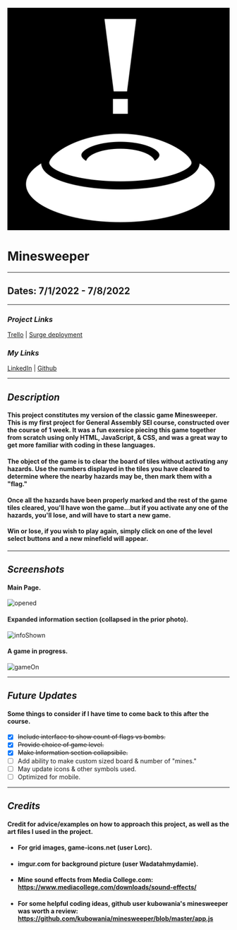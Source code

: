![mineIcon](land-mine.svg)

# Minesweeper

---

## Dates: 7/1/2022 - 7/8/2022

---

### **_Project Links_**

[Trello](https://trello.com/invite/b/SmlDjLZn/06fb2aaf3f96c9f70fb4c217412c0d45/ga-project-1) | [Surge deployment](https://pks-minesweeper.surge.sh/)

### **_My Links_**

[LinkedIn](https://www.linkedin.com/in/patrick-f-knight/) | [Github](https://www.github.com/pfknight8)

---

## **_Description_**

#### This project constitutes my version of the classic game Minesweeper. This is my first project for General Assembly SEI course, constructed over the course of 1 week. It was a fun exersice piecing this game together from scratch using only HTML, JavaScript, & CSS, and was a great way to get more familiar with coding in these languages.

#### The object of the game is to clear the board of tiles without activating any hazards. Use the numbers displayed in the tiles you have cleared to determine where the nearby hazards may be, then mark them with a "flag."
#### Once all the hazards have been properly marked and the rest of the game tiles cleared, you'll have won the game...but if you activate any one of the hazards, you'll lose, and will have to start a new game.
#### Win or lose, if you wish to play again, simply click on one of the level select buttons and a new minefield will appear.

---

## **_Screenshots_**

#### Main Page.

![opened](https://github.com/pfknight8/PK-minesweeper-GA_Project1/blob/main/OpeningPage.png)

#### Expanded information section (collapsed in the prior photo).

![infoShown](https://github.com/pfknight8/PK-minesweeper-GA_Project1/blob/main/OpenInfoBox.png)

#### A game in progress.

![gameOn](https://github.com/pfknight8/PK-minesweeper-GA_Project1/blob/main/GameProgressing.png)

---

## **_Future Updates_**

#### Some things to consider if I have time to come back to this after the course.

- [x] ~~Include interface to show count of flags vs bombs.~~
- [x] ~~Provide choice of game level.~~
- [x] ~~Make Information section collapsibile.~~
- [ ] Add ability to make custom sized board & number of "mines."
- [ ] May update icons & other symbols used.
- [ ] Optimized for mobile.

---

## **_Credits_**

#### Credit for advice/examples on how to approach this project, as well as the art files I used in the project.

- #### For grid images, game-icons.net (user Lorc).
- #### imgur.com for background picture (user Wadatahmydamie).
- #### Mine sound effects from Media College.com: https://www.mediacollege.com/downloads/sound-effects/
- #### For some helpful coding ideas, github user kubowania's minesweeper was worth a review: https://github.com/kubowania/minesweeper/blob/master/app.js